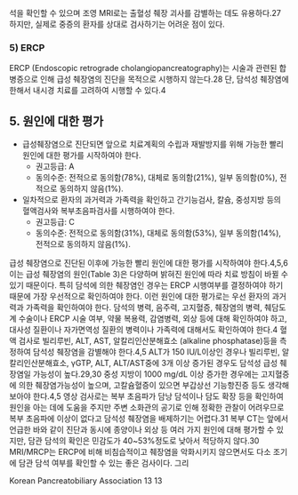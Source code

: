 석을 확인할 수 있으며 조영 MRI로는 출혈성 췌장 괴사를 감별하는 데도 유용하다.27 하지만, 실제로 중증의 환자를 상대로 검사하기는 어려운 점이 있다.

### 5) ERCP
ERCP (Endoscopic retrograde cholangiopancreatography)는 시술과 관련된 합병증으로 인해 급성 췌장염의 진단을 목적으로 시행하지 않는다.28 단, 담석성 췌장염에 한해서 내시경 치료를 고려하여 시행할 수 있다.4

## 5. 원인에 대한 평가
- 급성췌장염으로 진단되면 앞으로 치료계획의 수립과 재발방지를 위해 가능한 빨리 원인에 대한 평가를 시작하여야 한다.
    - 권고등급: A
    - 동의수준: 전적으로 동의함(78%), 대체로 동의함(21%), 일부 동의함(0%), 전적으로 동의하지 않음(1%).
- 일차적으로 환자의 과거력과 가족력을 확인하고 간기능검사, 칼슘, 중성지방 등의 혈액검사와 복부초음파검사를 시행하여야 한다.
    - 권고등급: C
    - 동의수준: 전적으로 동의함(31%), 대체로 동의함(53%), 일부 동의함(14%), 전적으로 동의하지 않음(1%).

급성 췌장염으로 진단된 이후에 가능한 빨리 원인에 대한 평가를 시작하여야 한다.4,5,6 이는 급성 췌장염의 원인(Table 3)은 다양하며 밝혀진 원인에 따라 치료 방침이 바뀔 수 있기 때문이다. 특히 담석에 의한 췌장염인 경우는 ERCP 시행여부를 결정하여야 하기 때문에 가장 우선적으로 확인하여야 한다.
이런 원인에 대한 평가로는 우선 환자의 과거력과 가족력을 확인하여야 한다. 담석의 병력, 음주력, 고지혈증, 췌장염의 병력, 췌담도계 수술이나 ERCP 시술 여부, 약물 복용력, 감염병력, 외상 등에 대해 확인하여야 하고, 대사성 질환이나 자가면역성 질환의 병력이나 가족력에 대해서도 확인하여야 한다.4
혈액 검사로 빌리루빈, ALT, AST, 알칼리인산분해효소 (alkaline phosphatase)등을 측정하여 담석성 췌장염을 감별해야 한다.4,5 ALT가 150 IU/L이상인 경우나 빌리루빈, 알칼리인산분해효소, γGTP, ALT, ALT/AST중에 3개 이상 증가된 경우도 담석성 급성 췌장염일 가능성이 높다.29,30 중성 지방이 1000 mg/dL 이상 증가한 경우에는 고지혈증에 의한 췌장염가능성이 높으며, 고칼슘혈증이 있으면 부갑상선 기능항진증 등도 생각해 보아야 한다.4,5
영상 검사로는 복부 초음파가 담낭 담석이나 담도 확장 등을 확인하여 원인을 아는 데에 도움을 주지만 주변 소화관의 공기로 인해 정확한 관찰이 어려우므로 복부 초음파에 이상이 없다고 담석성 췌장염을 배제하기는 어렵다.31
복부 CT는 앞에서 언급한 바와 같이 진단과 동시에 종양이나 외상 등 여러 가지 원인에 대해 평가할 수 있지만, 담관 담석의 확인은 민감도가 40~53%정도로 낮아서 적당하지 않다.30 MRI/MRCP는 ERCP에 비해 비침습적이고 췌장염을 악화시키지 않으면서도 다소 조기에 담관 담석 여부를 확인할 수 있는 좋은 검사이다. 그리

Korean Pancreatobiliary Association 13
<PAGE>13